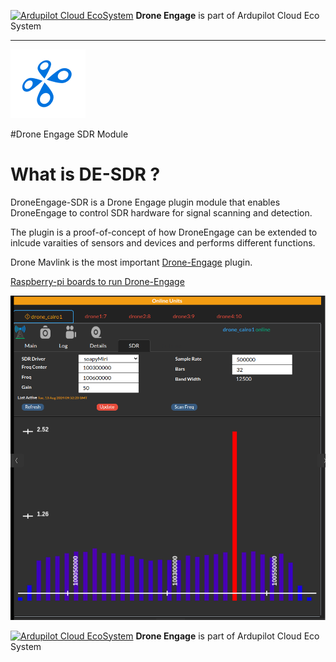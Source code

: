 [![Ardupilot Cloud EcoSystem](https://cloud.ardupilot.org/_static/ardupilot_logo.png "Ardupilot Cloud EcoSystem")](https://cloud.ardupilot.org "Ardupilot Cloud EcoSystem") **Drone Engage** is part of Ardupilot Cloud Eco System

------------

![Drone Engage Mavlink Module](resources/de_logo_title.png) 

#Drone Engage SDR Module

# What is DE-SDR ?

DroneEngage-SDR is a Drone Engage plugin module that enables DroneEngage to control SDR hardware for signal scanning and detection.

The plugin is a proof-of-concept of how DroneEngage can be extended to inlcude varaities of sensors and devices and performs different functions.

Drone Mavlink is the most important [Drone-Engage](https://cloud.ardupilot.org "Drone-Engage") plugin.

[Raspberry-pi boards to run Drone-Engage](https://cloud.ardupilot.org/_images/setup1.png "Raspberry-pi boards to run Drone-Engage")

[![WebClient-SDR](https://github.com/DroneEngage/droneengage_sdr/blob/master/resources/webclient_sdr.png?raw=true "WebClient-SDR")](https://github.com/DroneEngage/droneengage_sdr/blob/master/resources/webclient_sdr.png?raw=true "WebClient-SDR")





[![Ardupilot Cloud EcoSystem](https://cloud.ardupilot.org/_static/ardupilot_logo.png "Ardupilot Cloud EcoSystem")](https://cloud.ardupilot.org "Ardupilot Cloud EcoSystem") **Drone Engage** is part of Ardupilot Cloud Eco System

